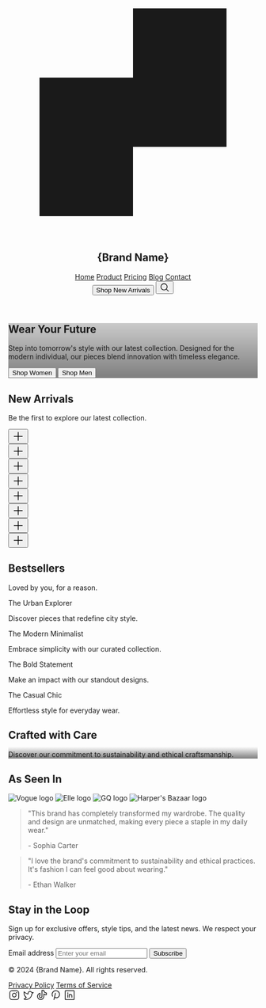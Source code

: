 <!DOCTYPE html>
<html lang="en"><head>
<meta charset="utf-8"/>
<link crossorigin="" href="https://fonts.gstatic.com/" rel="preconnect"/>
<link as="style" href="https://fonts.googleapis.com/css2?display=swap&amp;family=Manrope:wght@400;500;700;800" onload="this.rel='stylesheet'" rel="stylesheet"/>
<title>Stitch Design</title>
<link href="data:image/x-icon;base64," rel="icon" type="image/x-icon"/>
<script src="https://cdn.tailwindcss.com?plugins=forms,container-queries"></script>
<script>
      tailwind.config = {
        darkMode: "class",
        theme: {
          extend: {
            colors: {
              primary: "#1173d4",
              "background-light": "#f6f7f8",
              "background-dark": "#101922",
            },
            fontFamily: {
              display: ["Manrope"],
            },
            borderRadius: { DEFAULT: "0.25rem", lg: "0.5rem", xl: "0.75rem", full: "9999px" },
          },
        },
      };
    </script>
</head>
<body class="bg-background-light dark:bg-background-dark font-display">
<div class="relative flex min-h-screen w-full flex-col group/design-root overflow-x-hidden">
<div class="layout-container flex h-full grow flex-col">
<header class="flex items-center justify-between whitespace-nowrap border-b border-primary/20 dark:border-primary/30 px-10 py-4">
<div class="flex items-center gap-3 text-background-dark dark:text-background-light">
<svg class="h-6 w-6 text-primary" fill="none" viewBox="0 0 48 48" xmlns="http://www.w3.org/2000/svg">
<path clip-rule="evenodd" d="M24 4H42V17.3333V30.6667H24V44H6V30.6667V17.3333H24V4Z" fill="currentColor" fill-rule="evenodd"></path>
</svg>
<h2 class="text-xl font-bold">{Brand Name}</h2>
</div>
<nav class="hidden lg:flex items-center gap-8">
<a class="text-sm font-medium text-background-dark/80 dark:text-background-light/80 hover:text-primary" href="#">Home</a>
<a class="text-sm font-medium text-background-dark/80 dark:text-background-light/80 hover:text-primary" href="#">Product</a>
<a class="text-sm font-medium text-background-dark/80 dark:text-background-light/80 hover:text-primary" href="#">Pricing</a>
<a class="text-sm font-medium text-background-dark/80 dark:text-background-light/80 hover:text-primary" href="#">Blog</a>
<a class="text-sm font-medium text-background-dark/80 dark:text-background-light/80 hover:text-primary" href="#">Contact</a>
</nav>
<div class="flex items-center gap-2">
<button class="flex min-w-[84px] cursor-pointer items-center justify-center overflow-hidden rounded-lg h-10 px-4 bg-primary text-white text-sm font-bold tracking-wide hover:bg-primary/90 transition-colors">
<span class="truncate">Shop New Arrivals</span>
</button>
<button class="flex cursor-pointer items-center justify-center overflow-hidden rounded-lg h-10 w-10 bg-background-light dark:bg-background-dark border border-primary/20 dark:border-primary/30 text-background-dark dark:text-background-light hover:bg-primary/10 dark:hover:bg-primary/20 transition-colors">
<svg fill="currentColor" height="20px" viewBox="0 0 256 256" width="20px" xmlns="http://www.w3.org/2000/svg">
<path d="M229.66,218.34l-50.07-50.06a88.11,88.11,0,1,0-11.31,11.31l50.06,50.07a8,8,0,0,0,11.32-11.32ZM40,112a72,72,0,1,1,72,72A72.08,72.08,0,0,1,40,112Z"></path>
</svg>
</button>
</div>
</header>
<main class="flex-1 px-4 sm:px-6 lg:px-8">
<div class="mx-auto max-w-7xl">
<section class="my-12">
<div class="relative flex min-h-[500px] flex-col items-start justify-end rounded-xl bg-cover bg-center p-8 text-white shadow-lg" style='background-image: linear-gradient(rgba(0, 0, 0, 0.2) 0%, rgba(0, 0, 0, 0.5) 100%), url("https://lh3.googleusercontent.com/aida-public/AB6AXuAeX1kIBWYfedW6qvMxgDjOCWc2uFpdj2hhV2O-mB0vop7ljp-vg0Wz_JOIcZcskIKk-_XV2bZQuxBH1dOsb2FuQu9NZWA6YvijbqsN1o6QUAosTvzKxEtrOSMMPL0FBPjS4TWNl_bABGtNY7qU-CBZPcS7MorsdL93C4daI4pU5oShZ8jtXcQAEfnbTkk95jF6obvmf-2BkVJ-Ws-RessYmC5XD2fJ1amTWS8YhARF35Am1qBmy0H09HGmgP7oHy1zeAkEhpVvUSCz");'>
<div class="max-w-xl">
<h1 class="text-4xl font-extrabold tracking-tighter sm:text-5xl lg:text-6xl">Wear Your Future</h1>
<p class="mt-4 text-base sm:text-lg">Step into tomorrow's style with our latest collection. Designed for the modern individual, our pieces blend innovation with timeless elegance.</p>
</div>
<div class="mt-8 flex flex-wrap gap-4">
<button class="flex min-w-[120px] items-center justify-center rounded-lg bg-primary px-5 py-3 text-sm font-bold text-white transition-colors hover:bg-primary/90">Shop Women</button>
<button class="flex min-w-[120px] items-center justify-center rounded-lg bg-background-light px-5 py-3 text-sm font-bold text-background-dark transition-colors hover:bg-background-light/80">Shop Men</button>
</div>
</div>
</section>
<section class="my-16 text-center">
<h2 class="text-3xl font-bold tracking-tight text-background-dark dark:text-background-light">New Arrivals</h2>
<p class="mt-2 text-base text-background-dark/70 dark:text-background-light/70">Be the first to explore our latest collection.</p>
<div class="mt-8 grid grid-cols-2 gap-4 sm:grid-cols-3 md:grid-cols-4 lg:grid-cols-5">
<div class="group relative">
<div class="w-full overflow-hidden rounded-lg bg-cover bg-center aspect-[3/4]" style='background-image: url("https://lh3.googleusercontent.com/aida-public/AB6AXuBbdHDGKl8ONm_ubX9zPObK6mRbjOMKPB774GCHpiV5t_Zu92kkpzISrOYhEpSDKjqWWjXAD2bWWBXzxCV6GP7meoiYcBF06U0DUJwKd5jdWeVm9DQY_Qe09TAxHST9-cbeTVTdYdGDCXTaOYoSFv1_jiZwvtnF1hUdIHD3dfYmzRAf-PLVAhg0m3r_X3rwzGToFAYU9qYQ_1bmtZxlsgLD5f2IPWv3fEFuxFt_R7E-dZ2A4QIRtsAx_7GHZCtD2GYESGqYEppBhudy");'></div>
<div class="absolute inset-0 flex items-center justify-center bg-black/40 opacity-0 group-hover:opacity-100 transition-opacity">
<button class="rounded-full bg-primary p-3 text-white"><svg fill="currentColor" height="24" viewBox="0 0 256 256" width="24" xmlns="http://www.w3.org/2000/svg"><path d="M224,128a8,8,0,0,1-8,8H136v80a8,8,0,0,1-16,0V136H40a8,8,0,0,1,0-16h80V40a8,8,0,0,1,16,0v80h80A8,8,0,0,1,224,128Z"></path></svg></button>
</div>
</div>
<div class="group relative">
<div class="w-full overflow-hidden rounded-lg bg-cover bg-center aspect-[3/4]" style='background-image: url("https://lh3.googleusercontent.com/aida-public/AB6AXuA6a2_StNEDJ0wtgeh6h9l3QaXdg0UZlMB3-SI45IKs65WE5cHdd0VwGdawQxBvYgjvjuWNAz9NxDlDE8vSJku5IHp3l6hGGlTg03A8jB_YV7TRULlVAa1jXkr9HbbPyeW2S7PnmHJCdOx2raAaMa_TdYIUp57RQYy6WNt1_kB39nnfBRTjeleAKwZZfYnA5SeZxtBBkvmZTnaGO5TxSMRFWUAETLeIfWc1ZJqMG1pmJ-CEf7OHgLo2Pa3MWkLvjumeiAXS0w7R6A-b");'></div>
<div class="absolute inset-0 flex items-center justify-center bg-black/40 opacity-0 group-hover:opacity-100 transition-opacity">
<button class="rounded-full bg-primary p-3 text-white"><svg fill="currentColor" height="24" viewBox="0 0 256 256" width="24" xmlns="http://www.w3.org/2000/svg"><path d="M224,128a8,8,0,0,1-8,8H136v80a8,8,0,0,1-16,0V136H40a8,8,0,0,1,0-16h80V40a8,8,0,0,1,16,0v80h80A8,8,0,0,1,224,128Z"></path></svg></button>
</div>
</div>
<div class="group relative">
<div class="w-full overflow-hidden rounded-lg bg-cover bg-center aspect-[3/4]" style='background-image: url("https://lh3.googleusercontent.com/aida-public/AB6AXuAlHbfcbFH8LbYq_S00IviWoCjHd3gj9jw2n-RMDT9gM2JJyN_NbRtnoWJqAL9CGZRatSUk4owxEmRa-ItAKTVo4tf6D2tRCylg1ecUKfohZXuSwrEeSKTCpMaSLwa66yMgTQrsFda_aTODPfY-rxvn3hesZqjhXSxOJMrujLyPmLWONUpzJAo2jDIqXGF0FSxDucZVaCPeGYRNiAVP1RBdtRT3rRB31l47Eo_Tg2bXQw1uMGuTMLvs7KD9_TfbkG6ePIyL0FCoFMSK");'></div>
<div class="absolute inset-0 flex items-center justify-center bg-black/40 opacity-0 group-hover:opacity-100 transition-opacity">
<button class="rounded-full bg-primary p-3 text-white"><svg fill="currentColor" height="24" viewBox="0 0 256 256" width="24" xmlns="http://www.w3.org/2000/svg"><path d="M224,128a8,8,0,0,1-8,8H136v80a8,8,0,0,1-16,0V136H40a8,8,0,0,1,0-16h80V40a8,8,0,0,1,16,0v80h80A8,8,0,0,1,224,128Z"></path></svg></button>
</div>
</div>
<div class="group relative">
<div class="w-full overflow-hidden rounded-lg bg-cover bg-center aspect-[3/4]" style='background-image: url("https://lh3.googleusercontent.com/aida-public/AB6AXuDdqjIjwBMXlK4pOhE_qT1X3E0LEcnu6B3KkpFlAGaG-6pzPqbLUmrKtXKWkitO3piSHyS5pEjlHMP3JwmX1xnRAxFk0UcTzzUlnLKbE3kHZR3gPA1m-JEIFWprfbA1xKw2KPiA5ZfaIjIVmV7xOQiTKnifzt8mbsHBbdmcB4YlYpGmnxO85ZgvcygdVWNoPKSKdQBp3Kaz6yjhsgIILU_Z4m_xRzx1aDyV_u7XlTTAM-MBLae_ZRZnAltQbtT5MGBIP3OX6Du4hiM3");'></div>
<div class="absolute inset-0 flex items-center justify-center bg-black/40 opacity-0 group-hover:opacity-100 transition-opacity">
<button class="rounded-full bg-primary p-3 text-white"><svg fill="currentColor" height="24" viewBox="0 0 256 256" width="24" xmlns="http://www.w3.org/2000/svg"><path d="M224,128a8,8,0,0,1-8,8H136v80a8,8,0,0,1-16,0V136H40a8,8,0,0,1,0-16h80V40a8,8,0,0,1,16,0v80h80A8,8,0,0,1,224,128Z"></path></svg></button>
</div>
</div>
<div class="group relative">
<div class="w-full overflow-hidden rounded-lg bg-cover bg-center aspect-[3/4]" style='background-image: url("https://lh3.googleusercontent.com/aida-public/AB6AXuCtOPKEBAMO9bjvPZQfW2ncApPgoxdyYbMCR-1JEfQ_bSrZXWqcrG0a3XzQKVu4flRr4jsKisF-IDmSR73Nw0D-2iLdydwAUBzCF15NiSsbPkBAJMIlu6hDIBSf27P04ODAeFVcdgBNeR_MIGe8MoQ4dJTskjKmkf9IjiPIRDwrJaK1dMEKzSWSROeF5Xd6hi3BJaMa1E6omNsOXelBJn8NP3MVdIPW_3YZfaQItPAYTTe0Dm35UMtiDr3LQYcT6-D85hlDmKx0KEc4");'></div>
<div class="absolute inset-0 flex items-center justify-center bg-black/40 opacity-0 group-hover:opacity-100 transition-opacity">
<button class="rounded-full bg-primary p-3 text-white"><svg fill="currentColor" height="24" viewBox="0 0 256 256" width="24" xmlns="http://www.w3.org/2000/svg"><path d="M224,128a8,8,0,0,1-8,8H136v80a8,8,0,0,1-16,0V136H40a8,8,0,0,1,0-16h80V40a8,8,0,0,1,16,0v80h80A8,8,0,0,1,224,128Z"></path></svg></button>
</div>
</div>
<div class="group relative hidden sm:block">
<div class="w-full overflow-hidden rounded-lg bg-cover bg-center aspect-[3/4]" style='background-image: url("https://lh3.googleusercontent.com/aida-public/AB6AXuCzkdmnGckfWjba2-g2N5gSGYpy66-gyidU3cWyScSGZqCgz-1at9uUs5OXkRI6ZQGO6IPeVfNUR4Q_TV-JUJg-r-RttBvu0LLQH5-CK-yuykyU5pWwmoBpL4YJLBSrilOUEplzkslK_qEEaRBawQti11GvA5zjQqVO4ZBbdk8zRYG6HuEY0lESqZn0U5XjhMHINbP2W2mdLCOCbJH0po_SgY1riwljptDGaL5jFugl5t8Xn2ObXCTEyFZGNPE-l6OcHK2V1aaCelPc");'></div>
<div class="absolute inset-0 flex items-center justify-center bg-black/40 opacity-0 group-hover:opacity-100 transition-opacity">
<button class="rounded-full bg-primary p-3 text-white"><svg fill="currentColor" height="24" viewBox="0 0 256 256" width="24" xmlns="http://www.w3.org/2000/svg"><path d="M224,128a8,8,0,0,1-8,8H136v80a8,8,0,0,1-16,0V136H40a8,8,0,0,1,0-16h80V40a8,8,0,0,1,16,0v80h80A8,8,0,0,1,224,128Z"></path></svg></button>
</div>
</div>
<div class="group relative hidden md:block">
<div class="w-full overflow-hidden rounded-lg bg-cover bg-center aspect-[3/4]" style='background-image: url("https://lh3.googleusercontent.com/aida-public/AB6AXuB6t6FsIaQ5HC19aMu3XSB9Sxh1Yu7eU_gse3I4mnvNFMiAEd5E935eeFc8T16Q4cA0tCw2cJRCCwH9o_6YdG7nRct0y2zbWzyy8UKZrIqi7IT_IGFYGjiutEJyz8ur3iVLPNb3lW2gWOEXYQKYJpjMCjhXHujTw6Hbp-7g_mSNu70LW5I-LmK9BrZmCJoCUxw34VTKJetbafFUT8w4xK3dMIB3MZ-yAgqunip4v981xpGr3uZgfc-d6Sr1x1YtrZ4AAUuTdz5SGHIr");'></div>
<div class="absolute inset-0 flex items-center justify-center bg-black/40 opacity-0 group-hover:opacity-100 transition-opacity">
<button class="rounded-full bg-primary p-3 text-white"><svg fill="currentColor" height="24" viewBox="0 0 256 256" width="24" xmlns="http://www.w3.org/2000/svg"><path d="M224,128a8,8,0,0,1-8,8H136v80a8,8,0,0,1-16,0V136H40a8,8,0,0,1,0-16h80V40a8,8,0,0,1,16,0v80h80A8,8,0,0,1,224,128Z"></path></svg></button>
</div>
</div>
<div class="group relative hidden lg:block">
<div class="w-full overflow-hidden rounded-lg bg-cover bg-center aspect-[3/4]" style='background-image: url("https://lh3.googleusercontent.com/aida-public/AB6AXuCdCoyQAkNM_h_Wot9w4e2CpwnnBXywxnYe-DVQyLlXpRaRhA7aa7clJIrLpUoJCOLLE91fcUcBS0o1U7TVLaH0lBxCKIJz0DEAPkKcCR-J4SsdlshbkXob2wCGdz2LUI8GBy5ut76-J2UD4BMTVnLTqwlT9aRi3_uDgWSaWcwSTdrboJqvmTnZIlS7aKjZygqEk4naL_aZautE1M65ZJ-7DwAJtJgzo7QIRtq1OMOZir0rWlr0WwXF5GTY0sZERDjU3ApS0fGt1bJn");'></div>
<div class="absolute inset-0 flex items-center justify-center bg-black/40 opacity-0 group-hover:opacity-100 transition-opacity">
<button class="rounded-full bg-primary p-3 text-white"><svg fill="currentColor" height="24" viewBox="0 0 256 256" width="24" xmlns="http://www.w3.org/2000/svg"><path d="M224,128a8,8,0,0,1-8,8H136v80a8,8,0,0,1-16,0V136H40a8,8,0,0,1,0-16h80V40a8,8,0,0,1,16,0v80h80A8,8,0,0,1,224,128Z"></path></svg></button>
</div>
</div>
</div>
</section>
<section class="my-16">
<h2 class="text-3xl font-bold tracking-tight text-center text-background-dark dark:text-background-light">Bestsellers</h2>
<p class="mt-2 text-base text-center text-background-dark/70 dark:text-background-light/70">Loved by you, for a reason.</p>
<div class="mt-8 flex overflow-x-auto gap-6 pb-4 [-ms-scrollbar-style:none] [scrollbar-width:none] [&amp;::-webkit-scrollbar]:hidden">
<div class="flex-shrink-0 w-64">
<div class="w-full bg-cover bg-center aspect-[3/4] rounded-lg" style='background-image: url("https://lh3.googleusercontent.com/aida-public/AB6AXuCj9Bwt-N536E1-di2jjg9IFghnjQWBVMl8LGAa5v0dwK_1WVXOJwDkdxljyuNKkR8x1ppXt8_pz47evZtBf-d1IXy85l-WpGA7WZw9uBfjj26bYracqpb7YSqsOA4KKx9WZRgWxAP8QEMJXaZTmra99o6wNbYgHLhVd3-bojQqZ_845jK33yUh89RY461IZYLnjrjAdXTaLtzmPdCOuwUEFgn0okrhr1DfBkPRyvyjMQlKlRE7ZiyKYyUalyIdxPFa7NMLP6YKwIi6");'></div>
<div class="mt-2">
<p class="font-semibold text-background-dark dark:text-background-light">The Urban Explorer</p>
<p class="text-sm text-background-dark/70 dark:text-background-light/70">Discover pieces that redefine city style.</p>
</div>
</div>
<div class="flex-shrink-0 w-64">
<div class="w-full bg-cover bg-center aspect-[3/4] rounded-lg" style='background-image: url("https://lh3.googleusercontent.com/aida-public/AB6AXuC1gQmWB_ppqvJH3qipUXp6HMZafkwCudIqW0ptpbeLLC4RaLbpPAy7O7xaZRmyb2IfReOd4chB_bOxE8gSYgCI9dA_1U2EW_DebDakpvc28Is7NojsxJESMeClT2oURT5k3XC9VNdKo4WG46hD3e0QnlCfdbGMrcibaICWSltXPxlzVl1JUuoUQorh_X-PjgBG7bk2aWIG4pjJNlYHi9PaH3BpSeJG6FPLaJiSIwYZXhBEGijClLWyUwjIq6Ou3eTcHvhZGTuPfkNT");'></div>
<div class="mt-2">
<p class="font-semibold text-background-dark dark:text-background-light">The Modern Minimalist</p>
<p class="text-sm text-background-dark/70 dark:text-background-light/70">Embrace simplicity with our curated collection.</p>
</div>
</div>
<div class="flex-shrink-0 w-64">
<div class="w-full bg-cover bg-center aspect-[3/4] rounded-lg" style='background-image: url("https://lh3.googleusercontent.com/aida-public/AB6AXuC6Gg7yUhxr1UwUIWxIn23ALVXIrmQL_IuxhQC2UEXtCWsZ_7r0wXkupxNwICZUsRbeJra_8qdGvWAu-xXAnvkSDZSeBURxOK9e2EtgLH-KjS9dMg50UNY-A8XlWFfStCYRCghDui6JPQ_g_4Ra_6SaH6ddper3Xb0ewcIoAv22XLMMcc214jmLxfHKIAAO9KRl8523zQmFiRzVCrPLN5qwnH-XSxcYGvejDrPBcSwnInueor48CN7eXwm7J6gx-z7bzkqcFZdlifuJ");'></div>
<div class="mt-2">
<p class="font-semibold text-background-dark dark:text-background-light">The Bold Statement</p>
<p class="text-sm text-background-dark/70 dark:text-background-light/70">Make an impact with our standout designs.</p>
</div>
</div>
<div class="flex-shrink-0 w-64">
<div class="w-full bg-cover bg-center aspect-[3/4] rounded-lg" style='background-image: url("https://lh3.googleusercontent.com/aida-public/AB6AXuA42s1yQ5n6qmqM2R3x0a8I2ZYdrbFJ2YDMQK19Rbb_CZ5Rr0ul0bmp5hS4ZZosQpydbHlRSHiYp8nkHVRYPqlC2okpWK9ryUx_LLsW6KvSGYK3gr_Qfe0EzwSy2UHakAVFbAIr7b6Gh357v6f82htm0hAz-_VketM7E2O8oMjv32D_D5x8u6sadUSGtEAd3pkAtOkXZyDlDMD64LygczL495cvZjnCkf0DDj1KgNqYGXU7KkmQBKMMxo6jycPfd0mKSCKbvi2KEktM");'></div>
<div class="mt-2">
<p class="font-semibold text-background-dark dark:text-background-light">The Casual Chic</p>
<p class="text-sm text-background-dark/70 dark:text-background-light/70">Effortless style for everyday wear.</p>
</div>
</div>
</div>
</section>
<section class="my-16">
<div class="relative flex min-h-[400px] items-end justify-start rounded-xl bg-cover bg-center p-8 text-white shadow-lg" style='background-image: linear-gradient(0deg, rgba(0, 0, 0, 0.5) 0%, rgba(0, 0, 0, 0) 40%), url("https://lh3.googleusercontent.com/aida-public/AB6AXuCI_4ljaELiObIRvhtV2yIyGImAdieRzlrKzGudQ846KxDrRkYDKRF9GV0Ddi6lLERIBMUlTxoG1tkzOr2TgJxK4ldA6VjDYDLUOTcwxDEFdE1SHTDGr1HGmW5vWlUKKmK4NbdnLyRh_9OEzdY3uPgA6scbjUuLDcOPJWIkYR0GgJacIP5zy1jxB_jD-LH-smUGELpJx5ECBwTFJEygbroxLcnKyFefoioAlSN4bafSIGVv0Iv2BISIg6t8KISn6pqPw8NhVsRuhYlW");'>
<div class="max-w-md">
<h2 class="text-4xl font-bold tracking-tight">Crafted with Care</h2>
<p class="mt-2">Discover our commitment to sustainability and ethical craftsmanship.</p>
</div>
</div>
</section>
<section class="my-16">
<h2 class="text-3xl font-bold tracking-tight text-center text-background-dark dark:text-background-light">As Seen In</h2>
<div class="mt-8 grid grid-cols-2 md:grid-cols-4 gap-8 items-center justify-items-center grayscale">
<img alt="Vogue logo" class="h-8 object-contain" src="https://lh3.googleusercontent.com/aida-public/AB6AXuANDhkhDQxam49j4MnlZ606IpJZS2RNUOjKU1gkIXIHZWNJhqalhfWF4lNMGmicpWm1AaqiHXPoPXSIU8-aKf2O9o-5dft3hl0WFEkDLnFaLxohhrC6c3Di6GnC6_nXxQDBm8BEn_CfCQEWIMYv6SzU6RSVTKmYDPYsuU93k1ze827176jWKf1VcKT24wnHexmsRX078-k3UMO149kF0DvaiwDBN6GmMFKl94OTdl1yKwckJSqnquHhZ2eMQu69UgndtjIBhwgj3N7j"/>
<img alt="Elle logo" class="h-8 object-contain" src="https://lh3.googleusercontent.com/aida-public/AB6AXuA1-K_MHHALWbeGJ5jUNXUnOMSwDDU2NbgqyIT4zw1ES8Z5YYbdeheqPVCr6wd-gVwGR7Q6MFk2x8Uyxp9lv_CSzBGbwAWz0wwmAXzpxTa7cEoINfCVBgtck_wRJgXvZdHJnkAMDPyTRNAgF_onSdZjecGNEx3aWxcDMwuH4DwghQKPzkDigj_JLR6NMVYOKC1qbRECJR81Upg_0CKUbqhsWwLiHlAsoF_laD4feE4SBiiRmzqkctueO8ZAXQqjaBJfYD_-4fsH-Ues"/>
<img alt="GQ logo" class="h-8 object-contain" src="https://lh3.googleusercontent.com/aida-public/AB6AXuAyl9EuLvuk_e2frqAmMPMlK8GhqU9eg8ITP3NNjDnGBwIBfw_RM8G2tEljyjKz7X0DcrtfXpv_qLjhVbXoMecqOF7O2mgdVzAQ0QRD5oUindrAguIeHJl94ZUgDytzJlKBjsGwJ61PsD0u5A3PToLzdsrItq46Pcy2INBnJKYXOz3hdcXPaZ5DlfUGj6zQa5EWAs8YSSEjU5-cCrCNqTMX6MaAS5_CdNo2kmY2J7LnxSvxsiXJllIWi-ILI6BA6KuPJmUwrgvWlL1W"/>
<img alt="Harper's Bazaar logo" class="h-8 object-contain" src="https://lh3.googleusercontent.com/aida-public/AB6AXuCb8on9iIQTCdGMV4mtpCvhh23aueWuhJZAjPfWWxkQEavFq370ds6r-QzkBwH6e7_0Nm469mWVXO_4KDVoj3ZHJUmD9ddS6Vlzecrt1BJjVqwoYl7CN8tUqxWVuixedNwDygOnrYxMSllZsBtauHTPQb35GAf32reSXrTgaRohV-9mz5EUp0ZrKkgBpXuQiRBsUM7IngCbqL29EGgGMqBxMc3-Uji-up403YU2z6nFuwCsNbPGm-VTSHBwIgPCiPU3iPSJqqcVQncZ"/>
</div>
<div class="mt-12 space-y-8 max-w-2xl mx-auto">
<blockquote class="text-center">
<p class="text-lg italic text-background-dark dark:text-background-light">"This brand has completely transformed my wardrobe. The quality and design are unmatched, making every piece a staple in my daily wear."</p>
<footer class="mt-2 text-sm font-semibold text-background-dark/80 dark:text-background-light/80">- Sophia Carter</footer>
</blockquote>
<blockquote class="text-center">
<p class="text-lg italic text-background-dark dark:text-background-light">"I love the brand's commitment to sustainability and ethical practices. It's fashion I can feel good about wearing."</p>
<footer class="mt-2 text-sm font-semibold text-background-dark/80 dark:text-background-light/80">- Ethan Walker</footer>
</blockquote>
</div>
</section>
<section class="my-16 py-16 bg-primary/10 dark:bg-primary/20 rounded-xl">
<div class="flex flex-col items-center justify-center gap-6 px-4">
<div class="text-center">
<h2 class="text-3xl font-bold tracking-tight text-background-dark dark:text-background-light">Stay in the Loop</h2>
<p class="mt-2 text-base text-background-dark/70 dark:text-background-light/70 max-w-2xl mx-auto">Sign up for exclusive offers, style tips, and the latest news. We respect your privacy.</p>
</div>
<form class="flex w-full max-w-md">
<label class="sr-only" for="email-address">Email address</label>
<input autocomplete="email" class="form-input flex-auto min-w-0 rounded-l-lg border-primary/30 bg-background-light px-4 py-3 text-background-dark placeholder-background-dark/50 focus:ring-2 focus:ring-inset focus:ring-primary dark:bg-background-dark dark:text-background-light dark:placeholder-background-light/50" id="email-address" name="email" placeholder="Enter your email" required="" type="email"/>
<button class="flex-none rounded-r-lg bg-primary px-5 py-3 text-sm font-bold text-white hover:bg-primary/90" type="submit">
                    Subscribe
                  </button>
</form>
</div>
</section>
</div>
</main>
<footer class="border-t border-primary/20 dark:border-primary/30 text-background-dark/70 dark:text-background-light/70">
<div class="mx-auto max-w-7xl px-4 sm:px-6 lg:px-8 py-12">
<div class="flex flex-col md:flex-row justify-between items-center gap-8">
<p class="text-sm">© 2024 {Brand Name}. All rights reserved.</p>
<div class="flex gap-6">
<a class="hover:text-primary" href="#">Privacy Policy</a>
<a class="hover:text-primary" href="#">Terms of Service</a>
</div>
<div class="flex justify-center gap-6">
<a class="hover:text-primary" href="#"><svg fill="currentColor" height="24" viewBox="0 0 256 256" width="24" xmlns="http://www.w3.org/2000/svg"><path d="M128,80a48,48,0,1,0,48,48A48.05,48.05,0,0,0,128,80Zm0,80a32,32,0,1,1,32-32A32,32,0,0,1,128,160ZM176,24H80A56.06,56.06,0,0,0,24,80v96a56.06,56.06,0,0,0,56,56h96a56.06,56.06,0,0,0,56-56V80A56.06,56.06,0,0,0,176,24Zm40,152a40,40,0,0,1-40,40H80a40,40,0,0,1-40-40V80A40,40,0,0,1,80,40h96a40,40,0,0,1,40,40ZM192,76a12,12,0,1,1-12-12A12,12,0,0,1,192,76Z"></path></svg></a>
<a class="hover:text-primary" href="#"><svg fill="currentColor" height="24" viewBox="0 0 256 256" width="24" xmlns="http://www.w3.org/2000/svg"><path d="M247.39,68.94A8,8,0,0,0,240,64H209.57A48.66,48.66,0,0,0,168.1,40a46.91,46.91,0,0,0-33.75,13.7A47.9,47.9,0,0,0,120,88v6.09C79.74,83.47,46.81,50.72,46.46,50.37a8,8,0,0,0-13.65,4.92c-4.31,47.79,9.57,79.77,22,98.18a110.93,110.93,0,0,0,21.88,24.2c-15.23,17.53-39.21,26.74-39.47,26.84a8,8,0,0,0-3.85,11.93c.75,1.12,3.75,5.05,11.08,8.72C53.51,229.7,65.48,232,80,232c70.67,0,129.72-54.42,135.75-124.44l29.91-29.9A8,8,0,0,0,247.39,68.94Zm-45,29.41a8,8,0,0,0-2.32,5.14C196,166.58,143.28,216,80,216c-10.56,0-18-1.4-23.22-3.08,11.51-6.25,27.56-17,37.88-32.48A8,8,0,0,0,92,169.08c-.47-.27-43.91-26.34-44-96,16,13,45.25,33.17,78.67,38.79A8,8,0,0,0,136,104V88a32,32,0,0,1,9.6-22.92A30.94,30.94,0,0,1,167.9,56c12.66.16,24.49,7.88,29.44,19.21A8,8,0,0,0,204.67,80h16Z"></path></svg></a>
<a class="hover:text-primary" href="#"><svg fill="currentColor" height="24" viewBox="0 0 256 256" width="24" xmlns="http://www.w3.org/2000/svg"><path d="M224,72a48.05,48.05,0,0,1-48-48,8,8,0,0,0-8-8H128a8,8,0,0,0-8,8V156a20,20,0,1,1-28.57-18.08A8,8,0,0,0,96,130.69V88a8,8,0,0,0-9.4-7.88C50.91,86.48,24,119.1,24,156a76,76,0,0,0,152,0V116.29A103.25,103.25,0,0,0,224,128a8,8,0,0,0,8-8V80A8,8,0,0,0,224,72Zm-8,39.64a87.19,87.19,0,0,1-43.33-16.15A8,8,0,0,0,160,102v54a60,60,0,0,1-120,0c0-25.9,16.64-49.13,40-57.6v27.67A36,36,0,1,0,136,156V32h24.5A64.14,64.14,0,0,0,216,87.5Z"></path></svg></a>
<a class="hover:text-primary" href="#"><svg fill="currentColor" height="24" viewBox="0 0 256 256" width="24" xmlns="http://www.w3.org/2000/svg"><path d="M216,112c0,22.57-7.9,43.2-22.23,58.11C180.39,184,162.25,192,144,192c-17.88,0-29.82-5.86-37.43-12L95.79,225.83A8,8,0,0,1,88,232a8.24,8.24,0,0,1-1.84-.21,8,8,0,0,1-6-9.62l32-136a8,8,0,0,1,15.58,3.66l-16.9,71.8C114,166,123.3,176,144,176c27.53,0,56-23.94,56-64A72,72,0,1,0,65.63,148a8,8,0,0,1-13.85,8A88,88,0,1,1,216,112Z"></path></svg></a>
<a class="hover:text-primary" href="#"><svg fill="currentColor" height="24" viewBox="0 0 256 256" width="24" xmlns="http://www.w3.org/2000/svg"><path d="M216,24H40A16,16,0,0,0,24,40V216a16,16,0,0,0,16,16H216a16,16,0,0,0,16-16V40A16,16,0,0,0,216,24Zm0,192H40V40H216V216ZM96,112v64a8,8,0,0,1-16,0V112a8,8,0,0,1,16,0Zm88,28v36a8,8,0,0,1-16,0V140a20,20,0,0,0-40,0v36a8,8,0,0,1-16,0V112a8,8,0,0,1,15.79-1.78A36,36,0,0,1,184,140ZM100,84A12,12,0,1,1,88,72,12,12,0,0,1,100,84Z"></path></svg></a>
</div>
</div>
</div>
</footer>
</div>
</div>

</body></html>
